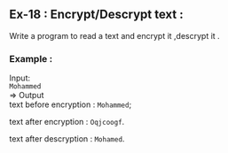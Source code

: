 ## Ex-18 : Encrypt/Descrypt text :  
Write a program to read a text and encrypt it ,descrypt it .  

### Example :  
Input:  
`Mohammed`  
=> Output  
text before encryption : `Mohammed`;  

text after encryption  : `Oqjcoogf`.  

text after descryption : `Mohamed`.
